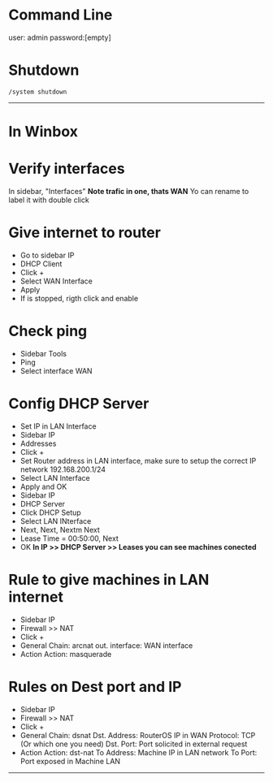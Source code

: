 # Command Line

user: admin
password:[empty]

# Shutdown
```
/system shutdown
```

---------------------------------------------------------------------------------------------------------------------------------------------------------------------

# In Winbox

# Verify interfaces
In sidebar, "Interfaces"
**Note trafic in one, thats WAN**
Yo can rename to label it with double click


# Give internet to router
- Go to sidebar IP
- DHCP Client
- Click +
- Select WAN Interface
- Apply
- If is stopped, rigth click and enable

# Check ping
- Sidebar Tools
- Ping
- Select interface WAN

# Config DHCP Server
- Set IP in LAN Interface
- Sidebar IP
- Addresses
- Click +
- Set Router address in LAN interface, make sure to setup the correct IP network
192.168.200.1/24
- Select LAN Interface
- Apply and OK
- Sidebar IP
- DHCP Server
- Click DHCP Setup
- Select LAN INterface
- Next, Next, Nextm Next
- Lease Time = 00:50:00, Next
- OK
**In IP >> DHCP Server >> Leases you can see machines conected**

# Rule to give machines in LAN internet
- Sidebar IP
- Firewall >> NAT
- Click +
- General
Chain: arcnat
out. interface: WAN interface
- Action
Action: masquerade

# Rules on Dest port and IP
- Sidebar IP
- Firewall >> NAT
- Click +
- General
Chain: dsnat
Dst. Address: RouterOS IP in WAN
Protocol: TCP (Or which one you need)
Dst. Port: Port solicited in external request
- Action
Action: dst-nat
To Address: Machine IP in LAN network
To Port: Port exposed in Machine LAN



---------------------------------------------------------------------------------------------------------------------------------------------------------------------
